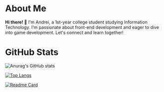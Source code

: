 # **About Me** 

**Hi there! 👋**
I'm Andrei, a 1st-year college student studying Information Technology. I'm passionate about front-end development and eager to dive into game development. Let's connect and learn together!

# **GitHub Stats** 
![Anurag's GitHub stats](https://github-readme-stats.vercel.app/api?username=Jiwuuuu&show_icons=true&theme=midnight-purple)

[![Top Langs](https://github-readme-stats.vercel.app/api/top-langs/?username=Jiwuuuu&show_icons=true&theme=midnight-purple)](https://github.com/Jiwuuuu/github-readme-stats)

[![Readme Card](https://github-readme-stats.vercel.app/api/pin/?username=Jiwuuuu&repo=Purrkour)](https://github.com/Jiwuuuu/Purrkour)
